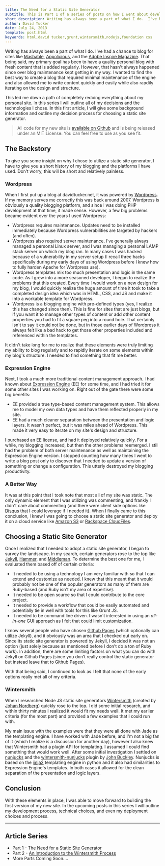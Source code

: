 ```yaml
---
title: The Need for a Static Site Generator
subtitle: This is Part 1 of a series of posts on how I went about developing my new site and the technology, reasoning, and lessons behind it. See <a href="#seriesListing">entire series listing</a>.
short_description: Writing has always been a part of what I do.  I've had a chance to blog for sites like Mashable, Appolicious, and InsideRIA, but my main goal has been to have a quality personal blog.  However, that hasn't always happened since the technical side kept getting in my way.  I wanted to find the best way to create a blog that required minimal maintenance of the engine and also allowed me to write content quickly and easily while also rapdily iterating on the design and structure.
author: David Tucker
date: July 24, 2013
template: post.html
keywords: html,david tucker,grunt,wintersmith,nodejs,foundation css
---
```


Writing has always been a part of what I do.  I've had a chance to blog for sites like <a href="http://mashable.com/" target="_blank">Mashable</a>, <a href="http://www.appolicious.com/" target="_blank">Appolicious</a>, and the <a href="http://www.adobe.com/inspire.html" target="_blank">Adobe Inspire Magazine</a>.  That being said, my primary goal has been to have a quality personal blog with fresh content that is added regularly.  However, that hasn't always happened since over blog maintenance kept getting in my way.  I wanted to find the best way to create a blog that required minimal maintenance of the engine and also allowed me to write content quickly and easily while also rapdily iterating on the design and structure.  

This led me down a path of completely redoing everything about my personal site.  In this series I will outline all of my decisions and the technologies I chose.  In this first article, I will give some background information and outline my decision process for choosing a static site generator.  

> All code for my new site is <a href="https://github.com/davidtucker/davidtucker-blog" target="_blank">available on Github</a> and is being released under an MIT License.  You can feel free to use as you see fit.

## The Backstory

To give you some insight on why I chose to utilize a static site generator, I have to give you a short history of my blogging and the platforms I have used.  Don't worry, this will be short and relatively painless.

### Wordpress

When I first put up a blog at davidtucker.net, it was powered by <a href="http://wordpress.org/" target="_blank">Wordpress</a>.  If my memory serves me correctly this was back around 2007.  Wordpress is obviously a quality blogging platform, and since I was doing PHP development at that time, it made sense.  However, a few big problems became evident over the years I used Wordpress:

* Wordpress requires maintenance.  Updates need to be installed immediately because Wordpress vulnerabilities are targeted by hackers (and often).
* Wordpress also required server maintenance.  I've generally always managed a personal Linux server, and I was managing a personal LAMP stack server on which my blog ran.  In many cases I was hacked because of a vulnerability in my server setup (I recall three hacks specifically during my early days of using Wordpress before I knew how to fully harden Apache for Wordpress use).
* Wordpress templates mix too much presentation and logic in the same code.  As I grew into a more seasoned developer, I began to realize the problems that this created.  Every time I would work on a new design for my blog, I would quickly realize the huge amount of time it took to take a completed design idea which was in HTML, CSS, and JS and make it into a workable template for Wordpress.
* Wordpress is a blogging engine with pre-defined types (yes, I realize this has changed since then).  This is fine for sites that are just blogs, but if you want it to manage other types of content or add other content properties you had to fit a square peg into a round hole.  That certainly isn't to say it could not be done, but in those earlier days of Wordpress it always felt like a bad hack to get those other properties included and referenced within the templates.

It didn't take long for me to realize that these elements were truly limiting my ability to blog regularly and to rapidly iterate on some elements within my blog's structure.  I needed to find something that fit me better.

### Expression Engine

Next, I took a much more traditional content management approach.  I had known about <a href="http://ellislab.com/expressionengine" target="_blank">Expression Engine</a> (EE) for some time, and I had tried it for some other sites I was working on.   Right out of the gate there were some big benefits:

* EE provided a true type-based content management system.  This allows me to model my own data types and have them reflected properly in my site.
* EE had a much cleaner separation between the presentation and logic layers.  It wasn't perfect, but it was miles ahead of Wordpress.  This made it very easy to iterate on my site's design and structure.

I purchased an EE license, and had it deployed relatively quickly.  For a while, my blogging increased, but then the other problems reemerged.  I still had the problem of both server maintenance as well as maintaining the Expression Engine version.  I stopped counting how many times I went to write a blog post only to discover that I needed to update a version of something or change a configuration.  This utterly destroyed my blogging productivity.

### A Better Way

It was at this point that I took note that most all of my site was static.  The only dynamic element that I was utilizing was commenting, and frankly I didn't care about commenting (and there were client side options like <a href="http://disqus.com/" target="_blank">Disqus</a> that I could leverage if I needed it).  When I finally came to this conclusion, I knew I was going to choose a static site generator and deploy it on a cloud service like <a href="http://aws.amazon.com/s3/" target="_blank">Amazon S3</a> or <a href="http://www.rackspace.com/cloud/files/" target="_blank">Rackspace CloudFiles</a>.

## Choosing a Static Site Generator

Once I realized that I needed to adopt a static site generator, I began to survey the landscape.  In my search, certain generators rose to the top like <a href="http://jekyllrb.com/" target="_blank">Jekyll</a>, <a href="http://hammerformac.com/" target="_blank">Hammer</a>, and <a href="http://middlemanapp.com/" target="_blank">Middleman</a>.  To determine the best one for me, I evaluated them based off of certain criteria:

* It needed to be using a technology I am very familiar with so that I can extend and customize as needed.  I knew that this meant that it would probably not be one of the popular generators as many of them are Ruby-based (and Ruby isn't my area of expertise).
* It needed to be open source so that I could contribute to the core project.
* It needed to provide a workflow that could be easily automated and potentially tie in well with tools for this like Grunt JS.
* It needed to be command line driven.  I wasn't interested in using an _all-in-one_ GUI approach as I felt that could limit customization.

I know several people who have chosen <a href="http://pages.github.com/" target="_blank">Github Pages</a> (which optionally can utilize Jekyll), and it obviously was an area that I checked out early on.  Since its static site generator is powered by Jekyll, I decided it was not an option (just solely because as mentioned before I don't do a ton of Ruby work).  In addition, there are some limiting factors on what you can do with Jekyll on Github Pages (since you don't really control the static generator but instead leave that to Github Pages).

With that being said, I continued to look as I felt that none of the early options really met all of my criteria.

### Wintersmith

When I researched Node JS static site generators <a href="https://github.com/jnordberg/wintersmith" target="_blank">Wintersmith</a> (created by <a href="https://github.com/jnordberg" target="_blank">Johan Nordberg</a>) quickly rose to the top.  I did some initial research, and within thirty minutes I realized it would fit my needs well.  It met my earlier criteria (for the most part) and provided a few examples that I could run with.

My main issue with the examples were that they were all done with Jade as the templating engine.  I have worked with Jade before, and I'm not a big fan of it (which I realize is a discussion for another day), however I also knew that Wintersmith had a plugin API for templating.  I assumed I could find something that would work well.  After some initial investigation I settled on <a href="http://nunjucks.jlongster.com/" target="_blank">nunjucks</a> and the <a href="https://github.com/jbuck/wintersmith-nunjucks" target="_blank">wintersmith-nunjucks</a> plugin by <a href="https://github.com/jbuck" target="_blank">John Buckley</a>.  Nunjucks is based on the <a href="http://jinja.pocoo.org/" target="_blank">jinja2</a> templating engine in python and it also had similarities to Expression Engine's templates.   In both cases it allowed for the clean separation of the presentation and logic layers.  

## Conclusion

With these elements in place, I was able to move forward to building the first version of my new site.  In the upcoming posts in this series I will outline my development process, technical choices, and even my deployment choices and process.

---
<a name="seriesListing"></a>
## Article Series

* Part 1 - [The Need for a Static Site Generator](/articles/move-to-static-site-generator/)
* Part 2 - [An Introduction to the Wintersmith Process](/articles/introduction-to-wintersmith/)
* More Parts Coming Soon....




